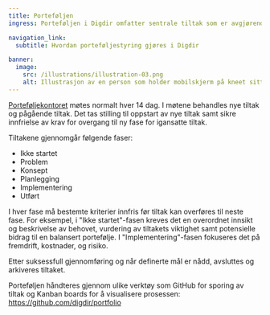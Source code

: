 ```yaml
---
title: Porteføljen
ingress: Porteføljen i Digdir omfatter sentrale tiltak som er avgjørende for å realisere virksomhetens mål.

navigation_link:
  subtitle: Hvordan porteføljestyring gjøres i Digdir

banner:
  image:
    src: /illustrations/illustration-03.png
    alt: Illustrasjon av en person som holder mobilskjerm på kneet sitt
---
```


[Porteføljekontoret](/teams/portfolio) møtes normalt hver 14 dag. I møtene behandles nye tiltak og pågående tiltak. Det tas stilling til oppstart av nye tiltak samt sikre innfrielse av krav for overgang til ny fase for igansatte tiltak.  

Tiltakene gjennomgår følgende faser:
- Ikke startet
- Problem
- Konsept
- Planlegging
- Implementering
- Utført

I hver fase må bestemte kriterier innfris før tiltak kan overføres til neste fase. For eksempel, i "Ikke startet"-fasen kreves det en overordnet innsikt og beskrivelse av behovet, vurdering av tiltakets viktighet samt potensielle bidrag til en balansert portefølje. I "Implementering"-fasen fokuseres det på fremdrift, kostnader, og risiko.
  
Etter suksessfull gjennomføring og når definerte mål er nådd, avsluttes og arkiveres tiltaket.

Porteføljen håndteres gjennom ulike verktøy som GitHub for sporing av tiltak og Kanban boards for å visualisere prosessen:  
https://github.com/digdir/portfolio